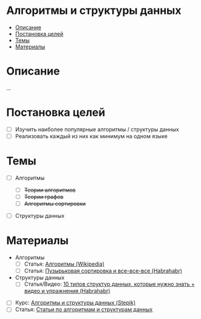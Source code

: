 # Алгоритмы и структуры данных #

- [Описание](#Описание)
- [Постановка целей](#Постановка-целей)
- [Темы](#Темы)
- [Материалы](#Материалы)


# Описание #
...

# Постановка целей #
- [ ] Изучить наиболее популярные алгоритмы / структуры данных
- [ ] Реализовать каждый из них как минимум на одном языке

# Темы #
- [ ] Алгоритмы
	- [ ] ~~Теории алгоритмов~~
	- [ ] ~~Теории графов~~
	- [ ] ~~Алгоритмы сортировки~~
- [ ] Структуры данных


# Материалы #
- Алгоритмы
	- [ ] Статья: [Алгоритмы (Wikipedia)](https://ru.wikipedia.org/wiki/%D0%90%D0%BB%D0%B3%D0%BE%D1%80%D0%B8%D1%82%D0%BC)
	- [ ] Статья: [Пузырьковая сортировка и все-все-все (Habrahabr)](https://habrahabr.ru/post/204600/)
- Структуры данных
	- [ ] Статья/Видео: [10 типов структур данных, которые нужно знать + видео и упражнения (Habrahabr)](https://habrahabr.ru/company/netologyru/blog/334914/)
- [ ] Курс: [Алгоритмы и структуры данных (Stepik)](https://stepik.org/course/63/syllabus)
- [ ] Статья: [Статьи по алгоритмам и структурам данных](http://kvodo.ru/data-structures-introduction.html)
